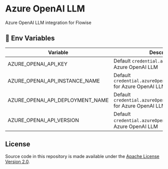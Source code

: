 # Azure OpenAI LLM

Azure OpenAI LLM integration for Flowise

## 🌱 Env Variables

| Variable                         | Description                                                            | Type   | Default |
| -------------------------------- | ---------------------------------------------------------------------- | ------ | ------- |
| AZURE_OPENAI_API_KEY             | Default `credential.azureOpenAIApiKey` for Azure OpenAI LLM            | String |         |
| AZURE_OPENAI_API_INSTANCE_NAME   | Default `credential.azureOpenAIApiInstanceName` for Azure OpenAI LLM   | String |         |
| AZURE_OPENAI_API_DEPLOYMENT_NAME | Default `credential.azureOpenAIApiDeploymentName` for Azure OpenAI LLM | String |         |
| AZURE_OPENAI_API_VERSION         | Default `credential.azureOpenAIApiVersion` for Azure OpenAI LLM        | String |         |

## License

Source code in this repository is made available under the [Apache License Version 2.0](https://github.com/FlowiseAI/Flowise/blob/master/LICENSE.md).
